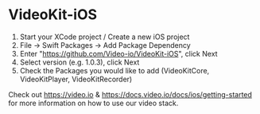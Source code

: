 # VideoKit-iOS

1) Start your XCode project / Create a new iOS project
2) File -> Swift Packages -> Add Package Dependency
3) Enter "https://github.com/Video-io/VideoKit-iOS", click Next
4) Select version (e.g. 1.0.3), click Next
5) Check the Packages you would like to add (VideoKitCore, VideoKitPlayer, VideoKitRecorder)


Check out https://video.io & https://docs.video.io/docs/ios/getting-started for more information on how to use our video stack.
